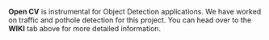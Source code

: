 **Open CV** is instrumental for Object Detection applications. We have worked on traffic and pothole detection for this project. You can head over to the **WIKI** tab above for more detailed information. 
